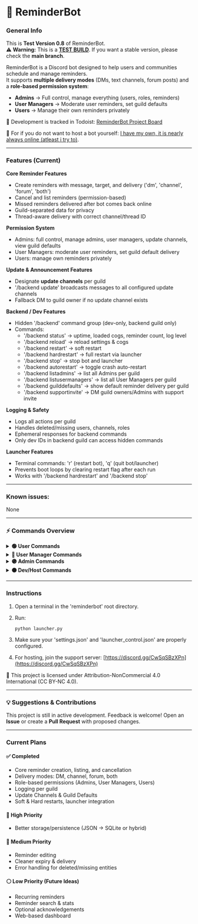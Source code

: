 # 📌 ReminderBot

### General Info

This is **Test Version 0.8** of ReminderBot.  
⚠️ **Warning:** This is a <ins>**TEST BUILD**</ins>. If you want a stable version, please check the **main branch**.

ReminderBot is a Discord bot designed to help users and communities schedule and manage reminders.  
It supports **multiple delivery modes** (DMs, text channels, forum posts) and a **role-based permission system**:

* **Admins** → Full control, manage everything (users, roles, reminders)
* **User Managers** → Moderate user reminders, set guild defaults
* **Users** → Manage their own reminders privately

🔗 Development is tracked in Todoist: [ReminderBot Project Board](https://app.todoist.com/app/task/reminderbot-totallity-6crrqjjG8v8xpXhp)  
  
🔗 For if you do not want to host a bot yourself: [I have my own, it is nearly always online (atleast i try to)](https://discord.com/oauth2/authorize?client_id=1404821556215025764).  

---

### Features (Current)

**Core Reminder Features**
- Create reminders with message, target, and delivery ('dm', 'channel', 'forum', 'both')
- Cancel and list reminders (permission-based)
- Missed reminders delivered after bot comes back online
- Guild-separated data for privacy
- Thread-aware delivery with correct channel/thread ID

**Permission System**
- Admins: full control, manage admins, user managers, update channels, view guild defaults
- User Managers: moderate user reminders, set guild default delivery
- Users: manage own reminders privately

**Update & Announcement Features**
- Designate **update channels** per guild
- '/backend update' broadcasts messages to all configured update channels
- Fallback DM to guild owner if no update channel exists

**Backend / Dev Features**
- Hidden '/backend' command group (dev-only, backend guild only)
- Commands:
  - '/backend status' → uptime, loaded cogs, reminder count, log level
  - '/backend reload' → reload settings & cogs
  - '/backend restart' → soft restart
  - '/backend hardrestart' → full restart via launcher
  - '/backend stop' → stop bot and launcher
  - '/backend autorestart' → toggle crash auto-restart
  - '/backend listadmins' → list all Admins per guild
  - '/backend listusermanagers' → list all User Managers per guild
  - '/backend guilddefaults' → show default reminder delivery per guild
  - '/backend supportinvite' → DM guild owners/Admins with support invite

**Logging & Safety**
- Logs all actions per guild
- Handles deleted/missing users, channels, roles
- Ephemeral responses for backend commands
- Only dev IDs in backend guild can access hidden commands

**Launcher Features**
- Terminal commands: 'r' (restart bot), 'q' (quit bot/launcher)
- Prevents boot loops by clearing restart flag after each run
- Works with '/backend hardrestart' and '/backend stop'

---

### Known issues:

None

---

### ⚡ Commands Overview

<details>
<summary><strong>🟢 User Commands</strong></summary>

| Command           | Description                 |
| ----------------- | --------------------------- |
| '/reminder'       | Set a reminder for yourself |
| '/reminderlist'   | List your reminders         |
| '/remindercancel' | Cancel your reminders       |

</details>

<details>
<summary><strong>🔵 User Manager Commands</strong></summary>

| Command               | Description                             |
| --------------------- | --------------------------------------- |
| '/reminderfor'        | Set a reminder for another user or role |
| '/listremindersfor'   | List reminders for a user or role       |
| '/cancelremindersfor' | Cancel reminders for a user or role     |
| '/setdefaultdelivery' | Set the guild default delivery mode     |

</details>

<details>
<summary><strong>🟣 Admin Commands</strong></summary>

| Command                | Description                                 |
| ---------------------- | ------------------------------------------- |
| '/addadmin'            | Add a user or role as Admin Manager         |
| '/removeadmin'         | Remove a user or role from Admin Managers   |
| '/listadmins'          | List all Admins and Admin roles             |
| '/addusermanager'      | Add a user or role as User Manager          |
| '/removeusermanager'   | Remove a user or role from User Managers    |
| '/listusermanagers'    | List all User Managers and roles            |
| '/setupdatechannel'    | Set a channel for bot updates/announcements |
| '/removeupdatechannel' | Remove an update channel                    |
| '/listupdatechannels'  | List all update channels                    |

</details>

<details>
<summary><strong>🟠 Dev/Host Commands</strong></summary>

|                     Command | Description                                                                 |
| --------------------------: | --------------------------------------------------------------------------- |
|           '/backend update' | Send update message to all guilds that have an update channel configured    |
|    '/backend guilddefaults' | Show the default reminder delivery mode for every guild the bot is in       |
|       '/backend listadmins' | List Admin users and Admin roles across all guilds                          |
| '/backend listusermanagers' | List User Manager users and roles across all guilds                         |
|           '/backend reload' | Reload settings and command cogs                                            |
|           '/backend status' | Return bot status (uptime, loaded cogs, reminder count, log level)          |
|       '/backend restart'    | Soft restart (reload cogs without stopping the bot)                         |
|       '/backend hardrestart'| Fully restart the bot process                                               |
|      '/backend stop'        | Stop the bot and launcher completely                                        |
|      '/backend autorestart' | Toggle automatic crash restart                                              |
|    '/backend supportinvite' | DM all guild owners and configured Admins with support server invite        |

All of these are hidden!

</details>

---

### Instructions

1. Open a terminal in the 'reminderbot' root directory.
2. Run:

   `
   python launcher.py
`

3. Make sure your 'settings.json' and 'launcher_control.json' are properly configured.
4. For hosting, join the support server: [https://discord.gg/CwSqSBzXPn](https://discord.gg/CwSqSBzXPn)

📜 This project is licensed under Attribution-NonCommercial 4.0 International (CC BY-NC 4.0).

---

### 💡 Suggestions & Contributions

This project is still in active development. Feedback is welcome!
Open an **Issue** or create a **Pull Request** with proposed changes.

---

### Current Plans

#### ✅ Completed

* Core reminder creation, listing, and cancellation
* Delivery modes: DM, channel, forum, both
* Role-based permissions (Admins, User Managers, Users)
* Logging per guild
* Update Channels & Guild Defaults
* Soft & Hard restarts, launcher integration

#### 🔹 High Priority

* Better storage/persistence (JSON → SQLite or hybrid)

#### 🔸 Medium Priority

* Reminder editing
* Cleaner expiry & delivery
* Error handling for deleted/missing entities

#### ⚪ Low Priority (Future Ideas)

* Recurring reminders
* Reminder search & stats
* Optional acknowledgements
* Web-based dashboard

